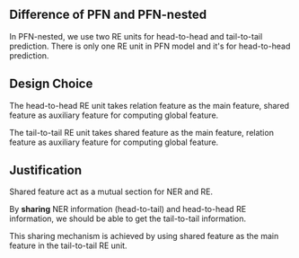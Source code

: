 ## Difference of PFN and PFN-nested
In PFN-nested, we use two RE units for head-to-head and tail-to-tail prediction. There is only one RE unit in PFN model and it's for head-to-head prediction.

## Design Choice
The head-to-head RE unit takes relation feature as the main feature, shared feature as auxiliary feature for computing global feature.

The tail-to-tail RE unit takes shared feature as the main feature, relation feature as auxiliary feature for computing global feature.

## Justification
Shared feature act as a mutual section for NER and RE. 

By **sharing** NER information (head-to-tail) and head-to-head RE information, we should be able to get the tail-to-tail information.

This sharing mechanism is achieved by using shared feature as the main feature in the tail-to-tail RE unit.
